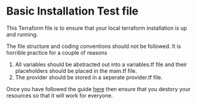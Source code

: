 # Basic Installation Test file
This Terraform file is to ensure that your local terraform installation is up and running.

The file structure and coding conventions should not be followed. It is horrible practice for a couple of reasons
1. All variables should be abstracted out into a variables.tf file and their placeholders should be placed in the main.tf file.
2. The provider should be stored in a seperate provider.tf file.

Once you have followed the guide [here](https://github.com/cyber-panther/breaking-captcha/blob/main/Teams_T2_2022/Cloud_Dev/onboarding/README.md) then ensure that you destory your resources so that it will work for everyone.
